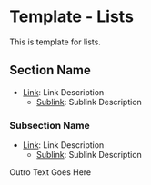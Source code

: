 <!-- ======================================== template-list.md Start ======================================== -->


<!-- ------------------------------ Intro Start ------------------------------ -->

# Template - Lists

<!-- ------------------------------ Intro End ------------------------------ -->


<!-- ------------------------------ Overview End ------------------------------ -->

This is template for lists.

<!-- ------------------------------ Overview End ------------------------------ -->


<!-- ------------------------------ Section Start ------------------------------ -->

## Section Name
* [Link](https://www.google.com/): Link Description
  - [Sublink](https://www.google.com/): Sublink Description

<!-- ++++++++++++++++++++ Subsection Start ++++++++++++++++++++ -->

### Subsection Name
* [Link](https://www.google.com/): Link Description
  - [Sublink](https://www.google.com/): Sublink Description

<!-- ++++++++++++++++++++ Subsection End ++++++++++++++++++++ -->


<!-- ------------------------------ Section End ------------------------------ -->


<!-- ------------------------------ Outro Start ------------------------------ -->

Outro Text Goes Here

<!-- ------------------------------ Outro End ------------------------------ -->


<!-- ======================================== template-list.md End ======================================== -->
